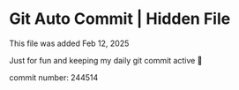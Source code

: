 # Git Auto Commit | Hidden File

This file was added Feb 12, 2025

Just for fun and keeping my daily git commit active 🤪

commit number: 244514
